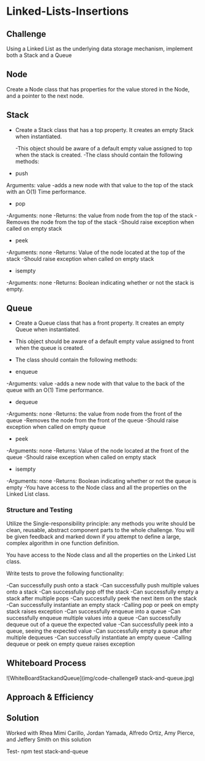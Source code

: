 # Linked-Lists-Insertions

## Challenge

<!-- Description of the challenge -->
Using a Linked List as the underlying data storage mechanism, implement both a Stack and a Queue

## Node

Create a Node class that has properties for the value stored in the Node, and a pointer to the next node.

## Stack

* Create a Stack class that has a top property. It creates an empty Stack when instantiated.

  -This object should be aware of a default empty value assigned to top when the stack is created.
  -The class should contain the following methods:

* push

Arguments: value
 -adds a new node with that value to the top of the stack with an O(1) Time performance.

* pop

-Arguments: none
-Returns: the value from node from the top of the stack
-Removes the node from the top of the stack
-Should raise exception when called on empty stack

* peek

-Arguments: none
-Returns: Value of the node located at the top of the stack
-Should raise exception when called on empty stack

* isempty

-Arguments: none
-Returns: Boolean indicating whether or not the stack is empty.

## Queue

* Create a Queue class that has a front property. It creates an empty Queue when instantiated.

* This object should be aware of a default empty value assigned to front when the queue is created.

* The class should contain the following methods:

* enqueue

-Arguments: value
-adds a new node with that value to the back of the queue with an O(1) Time performance.

* dequeue

-Arguments: none
-Returns: the value from node from the front of the queue
-Removes the node from the front of the queue
-Should raise exception when called on empty queue

* peek

-Arguments: none
-Returns: Value of the node located at the front of the queue
-Should raise exception when called on empty stack

* isempty

-Arguments: none
-Returns: Boolean indicating whether or not the queue is empty
-You have access to the Node class and all the properties on the Linked List class.

### Structure and Testing

Utilize the Single-responsibility principle: any methods you write should be clean, reusable, abstract component parts to the whole challenge. You will be given feedback and marked down if you attempt to define a large, complex algorithm in one function definition.

You have access to the Node class and all the properties on the Linked List class.

Write tests to prove the following functionality:

-Can successfully push onto a stack
-Can successfully push multiple values onto a stack
-Can successfully pop off the stack
-Can successfully empty a stack after multiple pops
-Can successfully peek the next item on the stack
-Can successfully instantiate an empty stack
-Calling pop or peek on empty stack raises exception
-Can successfully enqueue into a queue
-Can successfully enqueue multiple values into a queue
-Can successfully dequeue out of a queue the expected value
-Can successfully peek into a queue, seeing the expected value
-Can successfully empty a queue after multiple dequeues
-Can successfully instantiate an empty queue
-Calling dequeue or peek on empty queue raises exception

## Whiteboard Process

![WhiteBoardStackandQueue](img/code-challenge9 stack-and-queue.jpg)

## Approach & Efficiency

## Solution

Worked with Rhea Mimi Carillo, Jordan Yamada, Alfredo Ortiz, Amy Pierce, and Jeffery Smith on this solution

Test- npm test stack-and-queue
